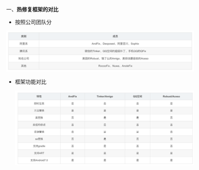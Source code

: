 

一、**热修复框架的对比**

- 按照公司团队分

![image-20191110120024133](https://github.com/Dammyouh/Android-/blob/master/pictures/%E7%83%AD%E4%BF%AE%E5%A4%8D/%E7%83%AD%E4%BF%AE%E5%A4%8D%E5%90%84%E4%B8%AA%E5%85%AC%E5%8F%B8.png?raw=true)

- 框架功能对比

  ![image-20191110120024134](https://github.com/Dammyouh/Android-/blob/master/pictures/%E7%83%AD%E4%BF%AE%E5%A4%8D/%E7%83%AD%E4%BF%AE%E5%A4%8D%E6%A1%86%E6%9E%B6%E5%AF%B9%E6%AF%94.png?raw=true)

  

